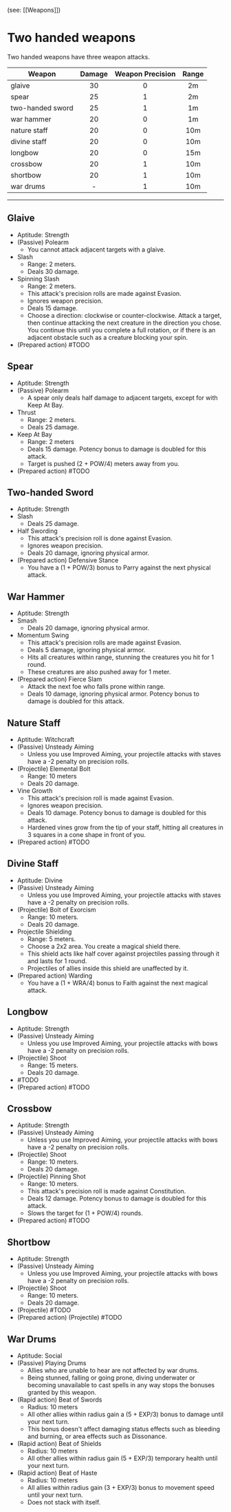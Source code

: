 (see: [[Weapons]])

# Two handed weapons
Two handed weapons have three weapon attacks.


| Weapon | Damage | Weapon Precision | Range |
| ---- | :--: | :--: | :--: |
| glaive | 30 | 0 | 2m |
| spear | 25 | 1 | 2m |
| two-handed sword | 25 | 1 | 1m |
| war hammer | 20 | 0 | 1m |
| nature staff | 20 | 0 | 10m |
| divine staff | 20 | 0 | 10m |
| longbow | 20 | 0 | 15m |
| crossbow | 20 | 1 | 10m |
| shortbow | 20 | 1 | 10m |
| war drums | - | 1 | 10m |

---
## Glaive
+ Aptitude: Strength
+ (Passive) Polearm
	+ You cannot attack adjacent targets with a glaive.
+ Slash
	+ Range: 2 meters.
	+ Deals 30 damage.
+ Spinning Slash
	+ Range: 2 meters.
	+ This attack's precision rolls are made against Evasion.
	+ Ignores weapon precision.
	+ Deals 15 damage.
	+ Choose a direction: clockwise or counter-clockwise. Attack a target, then continue attacking the next creature in the direction you chose. You continue this until you complete a full rotation, or if there is an adjacent obstacle such as a creature blocking your spin.
+ (Prepared action) #TODO 

## Spear
+ Aptitude: Strength
+ (Passive) Polearm
	+ A spear only deals half damage to adjacent targets, except for with Keep At Bay.
+ Thrust
	+ Range: 2 meters.
	+ Deals 25 damage.
+ Keep At Bay
	+ Range: 2 meters
	+ Deals 15 damage. Potency bonus to damage is doubled for this attack. 
	+ Target is pushed (2 + POW/4) meters away from you.
+ (Prepared action) #TODO 

## Two-handed Sword
+ Aptitude: Strength
+ Slash
	+ Deals 25 damage.
+ Half Swording
	+ This attack's precision roll is done against Evasion.
	+ Ignores weapon precision.
	+ Deals 20 damage, ignoring physical armor.
+ (Prepared action) Defensive Stance
	+ You have a (1 + POW/3) bonus to Parry against the next physical attack.

## War Hammer
+ Aptitude: Strength
+ Smash
	+ Deals 20 damage, ignoring physical armor.
+ Momentum Swing
	+ This attack's precision rolls are made against Evasion.
	+ Deals 5 damage, ignoring physical armor.
	+ Hits all creatures within range, stunning the creatures you hit for 1 round.
	+ These creatures are also pushed away for 1 meter.
+ (Prepared action) Fierce Slam 
	+ Attack the next foe who falls prone within range. 
	+ Deals 10 damage, ignoring physical armor. Potency bonus to damage is doubled for this attack.

## Nature Staff
+ Aptitude: Witchcraft
+ (Passive) Unsteady Aiming
	+ Unless you use Improved Aiming, your projectile attacks with staves have a -2 penalty on precision rolls. 
+ (Projectile) Elemental Bolt
	+ Range: 10 meters
	+ Deals 20 damage. 
+ Vine Growth
	+ This attack's precision roll is made against Evasion.
	+ Ignores weapon precision.
	+ Deals 10 damage. Potency bonus to damage is doubled for this attack.
	+ Hardened vines grow from the tip of your staff, hitting all creatures in 3 squares in a cone shape in front of you.
+ (Prepared action) #TODO 

## Divine Staff
+ Aptitude: Divine
+ (Passive) Unsteady Aiming
	+ Unless you use Improved Aiming, your projectile attacks with staves have a -2 penalty on precision rolls. 
+ (Projectile) Bolt of Exorcism
	+ Range: 10 meters.
	+ Deals 20 damage. 
+ Projectile Shielding
	+ Range: 5 meters.
	+ Choose a 2x2 area. You create a magical shield there.
	+ This shield acts like half cover against projectiles passing through it and lasts for 1 round.
	+ Projectiles of allies inside this shield are unaffected by it. 
+ (Prepared action) Warding
	+ You have a (1 + WRA/4) bonus to Faith against the next magical attack.

## Longbow
+ Aptitude: Strength
+ (Passive) Unsteady Aiming
	+ Unless you use Improved Aiming, your projectile attacks with bows have a -2 penalty on precision rolls. 
+ (Projectile) Shoot
	+ Range: 15 meters.
	+ Deals 20 damage.
+ #TODO 
+ (Prepared action) #TODO 

## Crossbow
+ Aptitude: Strength
+ (Passive) Unsteady Aiming
	+ Unless you use Improved Aiming, your projectile attacks with bows have a -2 penalty on precision rolls. 
+ (Projectile) Shoot
	+ Range: 10 meters.
	+ Deals 20 damage.
+ (Projectile) Pinning Shot
	+ Range: 10 meters.
	+ This attack's precision roll is made against Constitution.
	+ Deals 12 damage. Potency bonus to damage is doubled for this attack. 
	+ Slows the target for (1 + POW/4) rounds.
+ (Prepared action) #TODO 

## Shortbow
+ Aptitude: Strength
+ (Passive) Unsteady Aiming
	+ Unless you use Improved Aiming, your projectile attacks with bows have a -2 penalty on precision rolls. 
+ (Projectile) Shoot
	+ Range: 10 meters.
	+ Deals 20 damage.
+ (Projectile) #TODO 
+ (Prepared action) (Projectile) #TODO 

## War Drums
+ Aptitude: Social
+ (Passive) Playing Drums
	+ Allies who are unable to hear are not affected by war drums. 
	+ Being stunned, falling or going prone, diving underwater or becoming unavailable to cast spells in any way stops the bonuses granted by this weapon. 
+ (Rapid action) Beat of Swords
	+ Radius: 10 meters
	+ All other allies within radius gain a (5 + EXP/3) bonus to damage until your next turn. 
	+ This bonus doesn't affect damaging status effects such as bleeding and burning, or area effects such as Dissonance. 
+ (Rapid action) Beat of Shields
	+ Radius: 10 meters
	+ All other allies within radius gain (5 + EXP/3) temporary health until your next turn.
+ (Rapid action) Beat of Haste
	+ Radius: 10 meters
	+ All allies within radius gain (3 + EXP/3) bonus to movement speed until your next turn.
	+ Does not stack with itself. 
